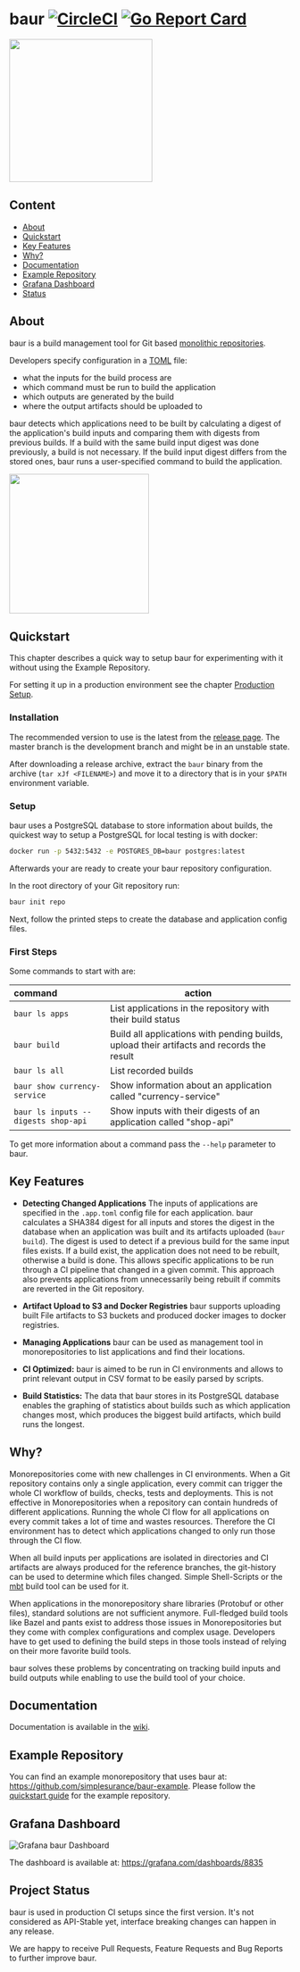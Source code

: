 # baur [![CircleCI](https://circleci.com/gh/simplesurance/baur.svg?style=svg&circle-token=8bc17577e45f5246cba2e1ea199ae504c8700eb6)](https://circleci.com/gh/simplesurance/baur) [![Go Report Card](https://goreportcard.com/badge/github.com/simplesurance/baur)](https://goreportcard.com/report/github.com/simplesurance/baur)

<img src="https://github.com/simplesurance/baur/wiki/media/baur.png" width="256" height="256">

## Content

* [About](#About)
* [Quickstart](#Quickstart)
* [Key Features](#Key-Features)
* [Why?](#Why)
* [Documentation](#Documentation)
* [Example Repository](#Example-Repository)
* [Grafana Dashboard](#Grafana-Dashboard)
* [Status](#Status)

## About

baur is a build management tool for Git based
[monolithic repositories](https://en.wikipedia.org/wiki/Monorepo).

Developers specify configuration in a [TOML](https://github.com/toml-lang/toml) file:

- what the inputs for the build process are
- which command must be run to build the application
- which outputs are generated by the build
- where the output artifacts should be uploaded to

baur detects which applications need to be built by calculating a digest of the
application's build inputs and comparing them with digests from previous builds.
If a build with the same build input digest was done previously, a build is not necessary.
If the build input digest differs from the stored ones, baur runs a
user-specified command to build the application.

<a href="https://asciinema.org/a/215653?rows=30&speed=1.5" target="_blank"><img src="https://asciinema.org/a/215653.svg" height="250" /></a>

## Quickstart

This chapter describes a quick way to setup baur for experimenting with it
without using the Example Repository.

For setting it up in a production environment see the chapter
[Production Setup](https://github.com/simplesurance/baur/wiki/Configuration#production-setup).

### Installation

The recommended version to use is the latest from the [release page](https://github.com/simplesurance/baur/releases).
The master branch is the development branch and might be in an unstable state.

After downloading a release archive, extract the `baur` binary from the archive
 (`tar xJf <FILENAME>`) and move it to a directory that is in your `$PATH`
environment variable.

### Setup

baur uses a PostgreSQL database to store information about builds, the quickest
way to setup a PostgreSQL for local testing is with docker:

```sh
docker run -p 5432:5432 -e POSTGRES_DB=baur postgres:latest
```

Afterwards your are ready to create your baur repository configuration.

In the root directory of your Git repository run:

```sh
baur init repo
```

Next, follow the printed steps to create the database and application config
files.

### First Steps

Some commands to start with are:

| command                             | action                                                                                    |
|:------------------------------------|-------------------------------------------------------------------------------------------|
| `baur ls apps`                      | List applications in the repository with their build status                               |
| `baur build`                        | Build all applications with pending builds, upload their artifacts and records the result |
| `baur ls all`                       | List recorded builds                                                                      |
| `baur show currency-service`        | Show information about an application called "currency-service"                           |
| `baur ls inputs --digests shop-api` | Show inputs with their digests of an application called "shop-api"                        |

To get more information about a command pass the `--help` parameter to baur.

## Key Features

* **Detecting Changed Applications**
  The inputs of applications are specified in the `.app.toml` config file for
  each application. baur calculates a SHA384 digest for all inputs and stores
  the digest in the database when an application was built and its artifacts
  uploaded (`baur build`).
  The digest is used to detect if a previous build for the same input files
  exists.  If a build exist, the application does not need to be rebuilt,
  otherwise a build is done.
  This allows specific applications to be run through a CI pipeline that changed
  in a given commit.
  This approach also prevents applications from unnecessarily being rebuilt if
  commits are reverted in the Git repository.

* **Artifact Upload to S3 and Docker Registries**
  baur supports uploading built File artifacts to S3
  buckets and produced docker images to docker registries.

* **Managing Applications**
  baur can be used as management tool in monorepositories to list applications
  and find their locations.

* **CI Optimized:**
  baur is aimed to be run in CI environments and allows to print relevant output
  in CSV format to be easily parsed by scripts.

* **Build Statistics:**
  The data that baur stores in its PostgreSQL database enables the graphing of
  statistics about builds such as which application changes most, which produces
  the biggest build artifacts, which build runs the longest.

## Why?

Monorepositories come with new challenges in CI environments.
When a Git repository contains only a single application, every commit can
trigger the whole CI workflow of builds, checks, tests and deployments.
This is not effective in Monorepositories when a repository can contain
hundreds of different applications. Running the whole CI flow for all
applications on every commit takes a lot of time and wastes resources.
Therefore the CI environment has to detect which applications changed to only
run those through the CI flow.

When all build inputs per applications are isolated in directories and CI
artifacts are always produced for the reference branches, the git-history can be
used to determine which files changed. Simple Shell-Scripts or the
[mbt](https://github.com/mbtproject/mbt) build tool can be used for it.

When applications in the monorepository share libraries (Protobuf or other
files), standard solutions are not sufficient anymore.
Full-fledged build tools like Bazel and pants exist to address those issues in
Monorepositories but they come with complex configurations and complex usage.
Developers have to get used to defining the build steps in those tools instead
of relying on their more favorite build tools.

baur solves these problems by concentrating on tracking build inputs and build
outputs while enabling to use the build tool of your choice.

## Documentation

Documentation is available in the [wiki](https://github.com/simplesurance/baur/wiki).

## Example Repository

You can find an example monorepository that uses baur at:
<https://github.com/simplesurance/baur-example>.
Please follow the [quickstart guide](https://github.com/simplesurance/baur-example#quickstart)
for the example repository.

## Grafana Dashboard

![Grafana baur Dashboard](https://github.com/simplesurance/baur/wiki/media/graphana-dashboard.png "Grafana baur Dashboard")

The dashboard is available at: <https://grafana.com/dashboards/8835>

## Project Status

baur is used in production CI setups since the first version.
It's not considered as API-Stable yet, interface breaking changes can happen in
any release.

We are happy to receive Pull Requests, Feature Requests and Bug Reports to
further improve baur.
